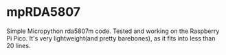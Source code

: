 # mpRDA5807
Simple Micropython rda5807m code. Tested and working on the Raspberry Pi Pico.
It's very lightweight(and pretty barebones), as it fits into less than 20 lines. 
